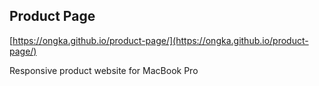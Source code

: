 ## Product Page

[https://ongka.github.io/product-page/](https://ongka.github.io/product-page/)

Responsive product website for MacBook Pro
